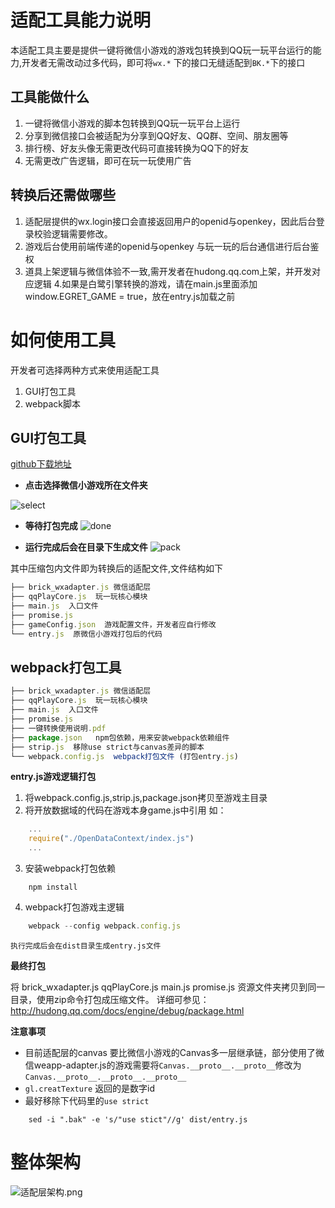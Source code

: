 # 适配工具能力说明
本适配工具主要是提供一键将微信小游戏的游戏包转换到QQ玩一玩平台运行的能力,开发者无需改动过多代码，即可将`wx.*` 下的接口无缝适配到`BK.*`下的接口

## 工具能做什么
1. 一键将微信小游戏的脚本包转换到QQ玩一玩平台上运行
2. 分享到微信接口会被适配为分享到QQ好友、QQ群、空间、朋友圈等
3. 排行榜、好友头像无需更改代码可直接转换为QQ下的好友
4. 无需更改广告逻辑，即可在玩一玩使用广告

## 转换后还需做哪些
1. 适配层提供的wx.login接口会直接返回用户的openid与openkey，因此后台登录校验逻辑需要修改。
2. 游戏后台使用前端传递的openid与openkey 与玩一玩的后台通信进行后台鉴权
3. 道具上架逻辑与微信体验不一致,需开发者在hudong.qq.com上架，并开发对应逻辑
4.如果是白鹭引擎转换的游戏，请在main.js里面添加window.EGRET_GAME = true，放在entry.js加载之前

# 如何使用工具
开发者可选择两种方式来使用适配工具
1. GUI打包工具
2. webpack脚本

## GUI打包工具
<a href="https://github.com/QQBricks/brick_wxadapterGUI" target="_blank"> github下载地址</a>

* **点击选择微信小游戏所在文件夹**

![select](img/selectfolder.png)

* **等待打包完成**
![done](img/done.png)

* **运行完成后会在目录下生成文件**
![pack](img/pack.png)

其中压缩包内文件即为转换后的适配文件,文件结构如下
```js
├── brick_wxadapter.js 微信适配层
├── qqPlayCore.js  玩一玩核心模块
├── main.js  入口文件
├── promise.js  
├── gameConfig.json  游戏配置文件，开发者应自行修改
└── entry.js  原微信小游戏打包后的代码
```


## webpack打包工具

```js
├── brick_wxadapter.js 微信适配层
├── qqPlayCore.js  玩一玩核心模块
├── main.js  入口文件
├── promise.js  
├── 一键转换使用说明.pdf  
├── package.json   npm包依赖，用来安装webpack依赖组件
├── strip.js  移除use strict与canvas差异的脚本
└── webpack.config.js  webpack打包文件 (打包entry.js)
```
**entry.js游戏逻辑打包**

1. 将webpack.config.js,strip.js,package.json拷贝至游戏主目录
2. 将开放数据域的代码在游戏本身game.js中引用 如：
```js
	...
	require("./OpenDataContext/index.js")
    ...
```
3. 安装webpack打包依赖
```shell
	npm install 
```
4. webpack打包游戏主逻辑
```js
    webpack --config webpack.config.js
```
    执行完成后会在dist目录生成entry.js文件


**最终打包**

将 brick_wxadapter.js qqPlayCore.js main.js promise.js 资源文件夹拷贝到同一目录，使用zip命令打包成压缩文件。
详细可参见：http://hudong.qq.com/docs/engine/debug/package.html

**注意事项**

* 目前适配层的canvas 要比微信小游戏的Canvas多一层继承链，部分使用了微信weapp-adapter.js的游戏需要将`Canvas.__proto__.__proto__`修改为`Canvas.__proto__.__proto__.__proto__`
* `gl.creatTexture` 返回的是数字id
* 最好移除下代码里的`use strict`

```shell
	sed -i ".bak" -e 's/"use stict"//g' dist/entry.js
```

# 整体架构

![适配层架构.png](img/framework.png)
